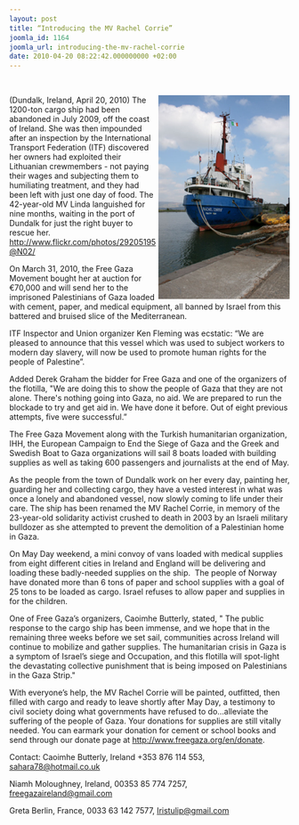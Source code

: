 ```yaml
---
layout: post
title: “Introducing the MV Rachel Corrie”
joomla_id: 1164
joomla_url: introducing-the-mv-rachel-corrie
date: 2010-04-20 08:22:42.000000000 +02:00
---
```

<br />
<p><img style="border-width: 1px; float: right;" alt="MV-Rachel-Corrie_NAME_ON_SIDE" src="images/stories/news/MV-Rachel-Corrie_NAME_ON_SIDE.jpg" height="366" width="236" />(Dundalk, Ireland, April 20, 2010) The 1200-ton cargo ship had been abandoned in July 2009, off the coast of Ireland. She was then impounded after an inspection by the International Transport Federation (ITF) discovered her owners had exploited their Lithuanian crewmembers - not paying their wages and subjecting them to humiliating treatment, and they had been left with just one day of food. The 42-year-old MV Linda languished for nine months, waiting in the port of Dundalk for just the right buyer to rescue her. <a href="http://www.flickr.com/photos/29205195@N02/">http://www.flickr.com/photos/29205195@N02/</a></p>
<p>On March 31, 2010, the Free Gaza Movement bought her at auction for €70,000 and will send her to the imprisoned Palestinians of Gaza loaded with cement, paper, and medical equipment, all banned by Israel from this battered and bruised slice of the Mediterranean.</p>
<p>ITF Inspector and Union organizer Ken Fleming was ecstatic: “We are pleased to announce that this vessel which was used to subject workers to modern day slavery, will now be used to promote human rights for the people of Palestine”.</p>
<p>Added Derek Graham the bidder for Free Gaza and one of the organizers of the flotilla, "We are doing this to show the people of Gaza that they are not alone. There's nothing going into Gaza, no aid. We are prepared to run the blockade to try and get aid in. We have done it before. Out of eight previous attempts, five were successful.”</p>
<p>The Free Gaza Movement along with the Turkish humanitarian organization, IHH, the European Campaign to End the Siege of Gaza and the Greek and Swedish Boat to Gaza organizations will sail 8 boats loaded with building supplies as well as taking 600 passengers and journalists at the end of May.</p>
<p />

</p>
<p>As the people from the town of Dundalk work on her every day, painting her, guarding her and collecting cargo, they have a vested interest in what was once a lonely and abandoned vessel, now slowly coming to life under their care. The ship has been renamed the MV Rachel Corrie, in memory of the 23-year-old solidarity activist crushed to death in 2003 by an Israeli military bulldozer as she attempted to prevent the demolition of a Palestinian home in Gaza.</p>
<p>On May Day weekend, a mini convoy of vans loaded with medical supplies from eight different cities in Ireland and England will be delivering and loading these badly-needed supplies on the ship.  The people of Norway have donated more than 6 tons of paper and school supplies with a goal of 25 tons to be loaded as cargo. Israel refuses to allow paper and supplies in for the children.</p>
<p>One of Free Gaza’s organizers, Caoimhe Butterly, stated, " The public response to the cargo ship has been immense, and we hope that in the remaining three weeks before we set sail, communities across Ireland will continue to mobilize and gather supplies. The humanitarian crisis in Gaza is a symptom of Israel’s siege and Occupation, and this flotilla will spot-light the devastating collective punishment that is being imposed on Palestinians in the Gaza Strip."</p>
<p>With everyone’s help, the MV Rachel Corrie will be painted, outfitted, then filled with cargo and ready to leave shortly after May Day, a testimony to civil society doing what governments have refused to do…alleviate the suffering of the people of Gaza. Your donations for supplies are still vitally needed. You can earmark your donation for cement or school books and send through our donate page at <a href="en/donate">http://www.freegaza.org/en/donate</a>.</p>
<p>Contact: Caoimhe Butterly, Ireland +353 876 114 553, <a href="mailto:sahara78@hotmail.co.uk">sahara78@hotmail.co.uk</a></p>
<p>Niamh Moloughney, Ireland, 00353 85 774 7257,<strong> </strong><a href="mailto:freegazaireland@gmail.com">freegazaireland@gmail.com</a></p>
<p>Greta Berlin, France, 0033 63 142 7577, <a href="mailto:Iristulip@gmail.com">Iristulip@gmail.com</a></p>
